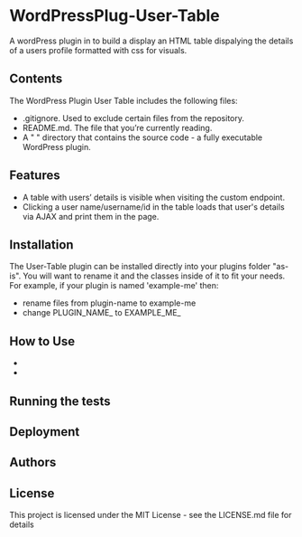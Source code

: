 # WordPressPlug-User-Table
A wordPress plugin in to build a display an HTML table dispalying the details of a users profile formatted with css for visuals.

## Contents
The WordPress Plugin User Table includes the following files:
- .gitignore. Used to exclude certain files from the repository.
- README.md. The file that you’re currently reading.
- A " " directory that contains the source code - a fully executable WordPress plugin.


## Features
- A table with users’ details is visible when visiting the custom endpoint.
- Clicking a user name/username/id in the table loads that user's details via AJAX and print them in the page.


## Installation
The User-Table plugin can be installed directly into your plugins folder "as-is". You will want to rename it and the classes inside of it to fit your needs. For example, if your plugin is named 'example-me' then:
- rename files from plugin-name to example-me
- change PLUGIN_NAME_ to EXAMPLE_ME_

## How to Use
- 
- 

## Running the tests


## Deployment


## Authors


## License
This project is licensed under the MIT License - see the LICENSE.md file for details


